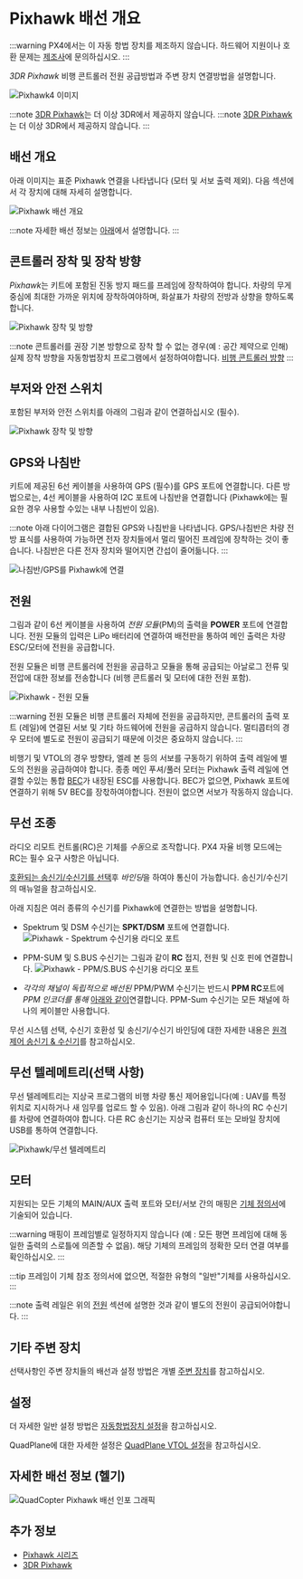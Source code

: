 # Pixhawk  배선 개요

:::warning PX4에서는 이 자동 항법 장치를 제조하지 않습니다. 하드웨어 지원이나 호환 문제는 [제조사](https://store.mrobotics.io/)에 문의하십시오. :::

*3DR Pixhawk* 비행 콘트롤러 전원 공급방법과 주변 장치 연결방법을 설명합니다.

![Pixhawk4 이미지](../../assets/flight_controller/pixhawk1/pixhawk_logo_view.jpg)

:::note
[3DR Pixhawk](../flight_controller/pixhawk.md)는 더 이상 3DR에서 제공하지 않습니다. :::note [3DR Pixhawk](../flight_controller/pixhawk.md)는 더 이상 3DR에서 제공하지 않습니다. :::

## 배선 개요

아래 이미지는 표준 Pixhawk 연결을 나타냅니다 (모터 및 서보 출력 제외). 다음 섹션에서 각 장치에 대해 자세히 설명합니다.

![Pixhawk  배선 개요](../../assets/flight_controller/pixhawk1/pixhawk_wiring_overview.jpg)

:::note
자세한 배선 정보는 [아래](#detailed-wiring-infographic-copter)에서 설명합니다. :::

## 콘트롤러 장착 및 장착 방향

*Pixhawk*는 키트에 포함된 진동 방지 패드를 프레임에 장착하여야 합니다. 차량의 무게 중심에 최대한 가까운 위치에 장착하여야하며, 화살표가 차량의 전방과 상향을 향하도록 합니다.

![Pixhawk 장착 및 방향](../../assets/flight_controller/pixhawk1/pixhawk_3dr_mounting_and_foam.jpg)

:::note
콘트롤러를 권장 기본 방향으로 장착 할 수 없는 경우(예 : 공간 제약으로 인해) 실제 장착 방향을 자동항법장치 프로그램에서 설정하여야합니다. [비행 콘트롤러 방향](../config/flight_controller_orientation.md) :::

## 부저와 안전 스위치

포함된 부저와 안전 스위치를 아래의 그림과 같이 연결하십시오 (필수).

![Pixhawk 장착 및 방향](../../assets/flight_controller/pixhawk1/pixhawk_3dr_buzzer_and_safety_switch.jpg)


## GPS와 나침반

키트에 제공된 6선 케이블을 사용하여 GPS (필수)를 GPS 포트에 연결합니다. 다른 방법으로는, 4선 케이블을 사용하여 I2C 포트에 나침반을 연결합니다 (Pixhawk에는 필요한 경우 사용할 수있는 내부 나침반이 있음).

:::note
아래 다이어그램은 결합된 GPS와 나침반을 나타냅니다.
GPS/나침반은 차량 전방 표식를 사용하여 가능하면 전자 장치들에서 멀리 떨어진 프레임에 장착하는 것이 좋습니다. 나침반은 다른 전자 장치와 떨어지면 간섭이 줄어듦니다.
:::

![나침반/GPS를 Pixhawk에 연결](../../assets/flight_controller/pixhawk1/pixhawk_3dr_compass_gps.jpg)


## 전원

그림과 같이 6선 케이블을 사용하여 *전원 모듈*(PM)의 출력을 **POWER** 포트에 연결합니다. 전원 모듈의 입력은 LiPo 배터리에 연결하여  배전판을 통하여 메인 출력은 차량 ESC/모터에 전원을 공급합니다.

전원 모듈은 비행 콘트롤러에 전원을 공급하고 모듈을 통해 공급되는 아날로그 전류 및 전압에 대한 정보를 전송합니다 (비행 콘트롤러 및 모터에 대한 전원 포함).

![Pixhawk - 전원 모듈](../../assets/flight_controller/pixhawk1/pixhawk_3dr_power_module.jpg)

:::warning
전원 모듈은 비행 콘트롤러 자체에 전원을 공급하지만, 콘트롤러의 출력 포트 (레일)에 연결된 서보 및 기타 하드웨어에 전원을 공급하지 않습니다. 멀티콥터의 경우 모터에 별도로 전원이 공급되기 때문에 이것은 중요하지 않습니다. 
:::

비행기 및 VTOL의 경우 방향타, 엘레 본 등의 서보를 구동하기 위하여 출력 레일에 별도의 전원을 공급하여야 합니다. 종종 메인 푸셔/풀러 모터는 Pixhawk 출력 레일에 연결할 수있는 통합 [BEC](https://en.wikipedia.org/wiki/Battery_eliminator_circuit)가 내장된 ESC를 사용합니다. BEC가 없으면, Pixhawk 포트에 연결하기 위해 5V BEC를 장찫하여야합니다. 전원이 없으면 서보가 작동하지 않습니다.

<!-- It would be good to have real example of this powering --> 

## 무선 조종

라디오 리모트 컨트롤(RC)은 기체를 *수동*으로 조작합니다. PX4 자율 비행 모드에는 RC는 필수 요구 사항은 아닙니다.

[호환되는 송신기/수신기를 선택](../getting_started/rc_transmitter_receiver.md)후 *바인딩*을 하여야 통신이 가능합니다. 송신기/수신기의 매뉴얼을 참고하십시오.

아래 지침은 여러 종류의 수신기를 Pixhawk에 연결한는 방법을 설명합니다.

- Spektrum 및 DSM 수신기는 **SPKT/DSM** 포트에 연결합니다. ![Pixhawk  - Spektrum 수신기용 라디오 포트](../../assets/flight_controller/pixhawk1/pixhawk_3dr_receiver_spektrum.jpg)

- PPM-SUM 및 S.BUS 수신기는 그림과 같이 **RC** 접지, 전원 및 신호 핀에 연결합니다. ![Pixhawk  - PPM/S.BUS 수신기용 라디오 포트](../../assets/flight_controller/pixhawk1/pixhawk_3dr_receiver_ppm_sbus.jpg)

- *각각의 채널이 독립적으로 배선된* PPM/PWM 수신기는 반드시 **PPM RC**포트에 *PPM 인코더를 통해* [아래와 같이](http://www.getfpv.com/radios/radio-accessories/holybro-ppm-encoder-module.html)연결합니다. PPM-Sum 수신기는 모든 채널에 하나의 케이블만 사용합니다.

무선 시스템 선택, 수신기 호환성 및 송신기/수신기 바인딩에 대한 자세한 내용은 [원격 제어 송신기 & 수신기](../getting_started/rc_transmitter_receiver.md)를 참고하십시오.


## 무선 텔레메트리(선택 사항)

무선 텔레메트리는 지상국 프로그램의 비행 차량 통신 제어용입니다(예 : UAV를 특정 위치로 지시하거나 새 임무를 업로드 할 수 있음). 아래 그림과 같이 하나의 RC 수신기를 차량에 연결하여야 합니다. 다른 RC 송신기는 지상국 컴퓨터 또는 모바일 장치에 USB를 통하여 연결합니다.

![Pixhawk/무선 텔레메트리](../../assets/flight_controller/pixhawk1/pixhawk_3dr_telemetry_radio.jpg)

<!-- what configuration is required once you've set up a radio) -->


## 모터

지원되는 모든 기체의 MAIN/AUX 출력 포트와 모터/서보 간의 매핑은 [기체 정의서](../airframes/airframe_reference.md)에 기술되어 있습니다.

:::warning
매핑이 프레임별로 일정하지지 않습니다 (예 : 모든 평면 프레임에 대해 동일한 출력의 스로틀에 의존할 수 없음).
해당 기체의 프레임의  정확한 모터 연결 여부를 확인하십시오.
:::

:::tip
프레임이 기체 참조 정의서에 없으면, 적절한 유형의 "일반"기체를 사용하십시오.
:::

:::note
출력 레일은 위의 [전원](#power) 섹션에 설명한 것과 같이 별도의 전원이 공급되어야합니다. :::
 
<!-- INSERT image of the motor AUX/MAIN ports? -->


## 기타 주변 장치

선택사항인 주변 장치들의 배선과 설정 방법은 개별 [주변 장치](../peripherals/README.md)를 참고하십시오.


## 설정

더 자세한 일반 설정 방법은 [자동항법장치 설정](../config/README.md)을 참고하십시오.

QuadPlane에 대한 자세한 설정은 [QuadPlane VTOL 설정](../config_vtol/vtol_quad_configuration.md)을 참고하십시오.

<!-- what about config of other vtol types and plane. Do the instructions in these ones above apply for tailsitters etc? -->

## 자세한 배선 정보 (헬기)

![QuadCopter Pixhawk 배선 인포 그래픽](../../assets/flight_controller/pixhawk1/pixhawk_infographic2.jpg)

## 추가 정보

- [Pixhawk 시리즈](../flight_controller/pixhawk_series.md)
- [3DR Pixhawk](../flight_controller/pixhawk.md) 
